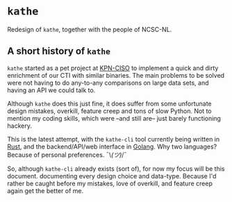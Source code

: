 # `kathe`

Redesign of `kathe`, together with the people of NCSC-NL.

## A short history of `kathe`  

`kathe` started as a pet project at [KPN-CISO](https://github.com/kpn-ciso) to implement a quick and dirty enrichment of our CTI with similar binaries. The main problems to be solved were not having to do any-to-any comparisons on large data sets, and having an API we could talk to.

Although `kathe` does this just fine, it does suffer from some unfortunate design mistakes, overkill, feature creep and tons of slow Python. Not to mention my coding skills, which were –and still are– just barely functioning hackery.

This is the latest attempt, with the `kathe-cli` tool currently being written in [Rust](https://www.rust-lang.org/), and the backend/API/web interface in [Golang](https://go.dev/). Why two languages? Because of personal preferences. ¯\\_(ツ)_/¯

So, although `kathe-cli` already exists (sort of), for now my focus will be this document. documenting every design choice and data-type. Because I'd rather be caught before my mistakes, love of overkill, and feature creep again get the better of me.

